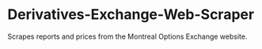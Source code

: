 # Derivatives-Exchange-Web-Scraper
Scrapes reports and prices from the Montreal Options Exchange website.
